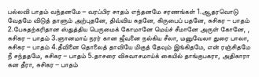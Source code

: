 
பல்லவி
பாதம் வந்தனமே – வரப்பிர
 சாதம் எந்தனமே
சரணங்கள்
1.ஆதரவொடு வேதமே விடுத்
 தாளும் அற்புதனே, திவ்விய சுதனே,
 கிருபைப் பதனே, சுசிகர – பாதம்
2.பேசுதற்கரிதான ஸ்துத்திய
 பெருமைக் கோமானே மெய்ச் சீமானே
 அருள் கோனே, , சுசிகர – பாதம்
3.ஞானமாய் நரர் கான ஜீவனை
 நல்கிய சீலா, மனுவேலா
 துரை பாலா, சுசிகர – பாதம்
4.தீவினை தொலைத் தாவியே மிகுத்
 தேவும் இங்கிதமே, என் ரஞ்சிதமே
 நீ சந்ததமே, சுசிகர – பாதம்
5.தாசரை விசுவாசமாய்க் கையில்
 தாங்குபகரா, அதிகாரா
 கன தீரா, சுசிகர – பாதம்

